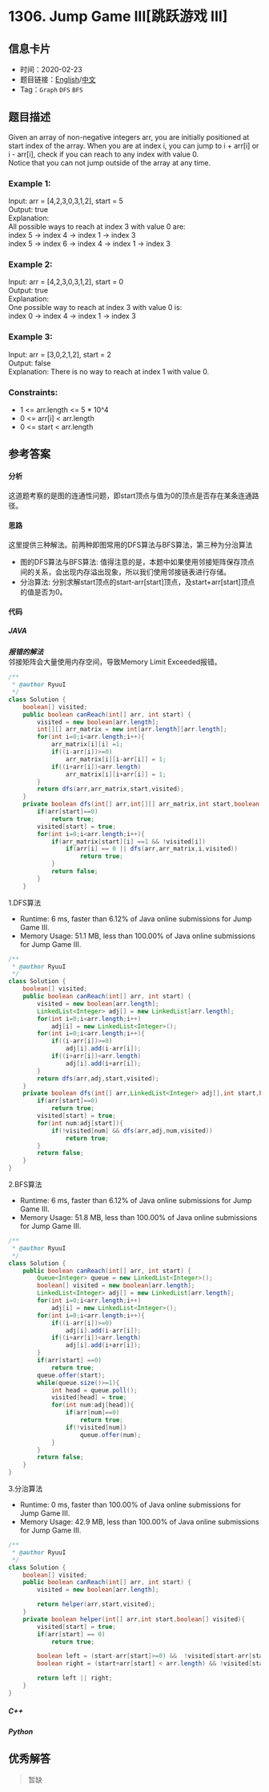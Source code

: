# 1306. Jump Game III[跳跃游戏 III]

## 信息卡片

* 时间：2020-02-23
* 题目链接：[English](https://leetcode.com/problems/jump-game-iii/)/[中文](https://leetcode-cn.com/problems/jump-game-iii/)
* Tag：`Graph` `DFS` `BFS`
## 题目描述
Given an array of non-negative integers arr, you are initially positioned at start index of the array. When you are at index i, you can jump to i + arr[i] or i - arr[i], check if you can reach to any index with value 0.  
Notice that you can not jump outside of the array at any time.  

### Example 1:  
Input: arr = [4,2,3,0,3,1,2], start = 5  
Output: true  
Explanation:  
All possible ways to reach at index 3 with value 0 are:  
index 5 -> index 4 -> index 1 -> index 3  
index 5 -> index 6 -> index 4 -> index 1 -> index 3  

### Example 2:  
Input: arr = [4,2,3,0,3,1,2], start = 0  
Output: true  
Explanation:  
One possible way to reach at index 3 with value 0 is:  
index 0 -> index 4 -> index 1 -> index 3 

### Example 3: 
Input: arr = [3,0,2,1,2], start = 2  
Output: false  
Explanation: There is no way to reach at index 1 with value 0.  

### Constraints:
* 1 <= arr.length <= 5 * 10^4
* 0 <= arr[i] < arr.length
* 0 <= start < arr.length  


## 参考答案   


#### 分析

这道题考察的是图的连通性问题，即start顶点与值为0的顶点是否存在某条连通路径。

#### 思路
这里提供三种解法。前两种即图常用的DFS算法与BFS算法，第三种为分治算法
* 图的DFS算法与BFS算法: 值得注意的是，本题中如果使用邻接矩阵保存顶点间的关系，会出现内存溢出现象，所以我们使用邻接链表进行存储。
* 分治算法: 分别求解start顶点的start-arr[start]顶点，及start+arr[start]顶点的值是否为0。

#### 代码

##### JAVA
***报错的解法***  
邻接矩阵会大量使用内存空间，导致Memory Limit Exceeded报错。
```Java
/**
 * @author RyuuI
 */
class Solution {
	boolean[] visited;
	public boolean canReach(int[] arr, int start) {
		visited = new boolean[arr.length];
		int[][] arr_matrix = new int[arr.length][arr.length];
		for(int i=0;i<arr.length;i++){
			arr_matrix[i][i] =1;
			if((i-arr[i])>=0)
				arr_matrix[i][i-arr[i]] = 1;
			if((i+arr[i])<arr.length)
				arr_matrix[i][i+arr[i]] = 1;
		}
		return dfs(arr,arr_matrix,start,visited);
	}
	private boolean dfs(int[] arr,int[][] arr_matrix,int start,boolean[] visited){
		if(arr[start]==0)
			return true;
		visited[start] = true;
		for(int i=0;i<arr.length;i++){
			if(arr_matrix[start][i] ==1 && !visited[i])
				if(arr[i] == 0 || dfs(arr,arr_matrix,i,visited))
					return true;
			}
			return false;
		}
	}
```

1.DFS算法

* Runtime: 6 ms, faster than 6.12% of Java online submissions for Jump Game III.
* Memory Usage: 51.1 MB, less than 100.00% of Java online submissions for Jump Game III.

```Java
/**
 * @author RyuuI
 */
class Solution {	
	boolean[] visited;
	public boolean canReach(int[] arr, int start) {
		visited = new boolean[arr.length];
		LinkedList<Integer> adj[] = new LinkedList[arr.length];
		for(int i=0;i<arr.length;i++)
			adj[i] = new LinkedList<Integer>();
		for(int i=0;i<arr.length;i++){
			if((i-arr[i])>=0)
				adj[i].add(i-arr[i]);
			if((i+arr[i])<arr.length)
				adj[i].add(i+arr[i]);
		}
		return dfs(arr,adj,start,visited);
	}
	private boolean dfs(int[] arr,LinkedList<Integer> adj[],int start,boolean[] visited){
		if(arr[start]==0)
			return true;
		visited[start] = true;
		for(int num:adj[start]){
			if(!visited[num] && dfs(arr,adj,num,visited))
				return true;
		}
		return false;
	}
}
```

2.BFS算法

* Runtime: 6 ms, faster than 6.12% of Java online submissions for Jump Game III.
* Memory Usage: 51.8 MB, less than 100.00% of Java online submissions for Jump Game III.

```Java
/**
 * @author RyuuI
 */
class Solution {	
	public boolean canReach(int[] arr, int start) {
		Queue<Integer> queue = new LinkedList<Integer>();
		boolean[] visited = new boolean[arr.length];
		LinkedList<Integer> adj[] = new LinkedList[arr.length];
		for(int i=0;i<arr.length;i++)
			adj[i] = new LinkedList<Integer>();
		for(int i=0;i<arr.length;i++){
			if((i-arr[i])>=0)
				adj[i].add(i-arr[i]);
			if((i+arr[i])<arr.length)
				adj[i].add(i+arr[i]);
		}
		if(arr[start] ==0)
			return true;
		queue.offer(start);
		while(queue.size()>=1){
			int head = queue.poll();
			visited[head] = true;
			for(int num:adj[head]){
				if(arr[num]==0)
					return true;
				if(!visited[num])
					queue.offer(num);
			}
		}
		return false;
	}
}
```

3.分治算法

* Runtime: 0 ms, faster than 100.00% of Java online submissions for Jump Game III.
* Memory Usage: 42.9 MB, less than 100.00% of Java online submissions for Jump Game III.

```Java
/**
 * @author RyuuI
 */
class Solution {
	boolean[] visited;
	public boolean canReach(int[] arr, int start) {
		visited = new boolean[arr.length];

		return helper(arr,start,visited);
	}
	private boolean helper(int[] arr,int start,boolean[] visited){
		visited[start] = true;
		if(arr[start] == 0)
			return true;

		boolean left = (start-arr[start]>=0) &&  !visited[start-arr[start]] && helper(arr,start-arr[start],visited);
		boolean right = (start+arr[start] < arr.length) && !visited[start+arr[start]] && helper(arr,start+arr[start],visited);

		return left || right;
	}
}
```

##### C++


##### Python


## 优秀解答

>暂缺
